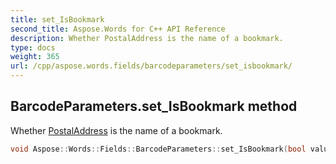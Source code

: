 ```yaml
---
title: set_IsBookmark
second_title: Aspose.Words for C++ API Reference
description: Whether PostalAddress is the name of a bookmark. 
type: docs
weight: 365
url: /cpp/aspose.words.fields/barcodeparameters/set_isbookmark/
---
```

## BarcodeParameters.set_IsBookmark method


Whether [PostalAddress](../get_postaladdress/) is the name of a bookmark.

```cpp
void Aspose::Words::Fields::BarcodeParameters::set_IsBookmark(bool value)
```

